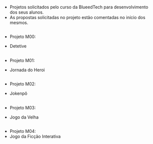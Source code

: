 - Projetos solicitados pelo curso da BlueedTech para desenvolvimento dos seus alunos.
- As propostas solicitadas no projeto estão comentadas no início dos mesmos.

##

- Projeto M00:

- Detetive

##

- Projeto M01:

- Jornada do Heroi

##

- Projeto M02:

- Jokenpô

##

- Projeto M03:

- Jogo da Velha

##

- Projeto M04:
- Jogo da Ficção Interativa

##
